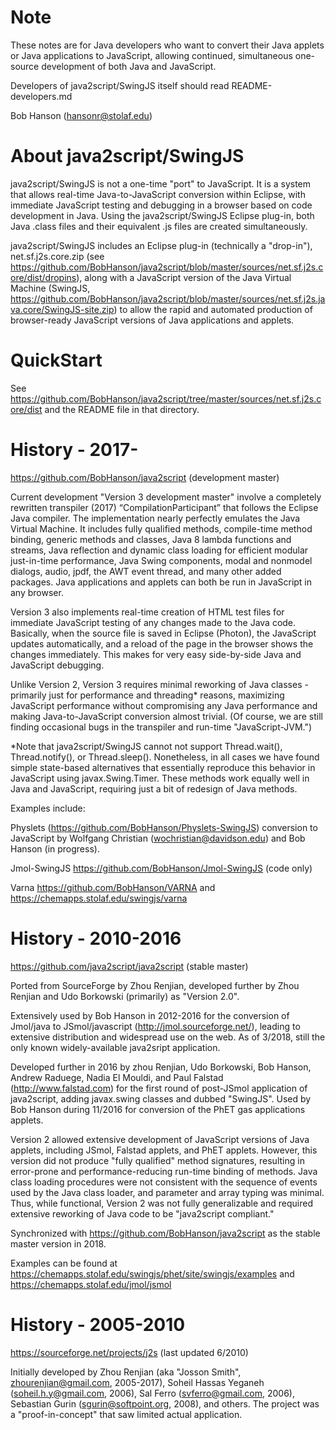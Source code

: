 # Note


These notes are for Java developers who want to convert their Java applets or Java applications to 
JavaScript, allowing continued, simultaneous one-source development of both Java and JavaScript. 

Developers of java2script/SwingJS itself should read README-developers.md

Bob Hanson (hansonr@stolaf.edu)


# About java2script/SwingJS

java2script/SwingJS is not a one-time "port" to JavaScript. It is a system that allows real-time Java-to-JavaScript conversion
within Eclipse, with immediate JavaScript testing and debugging in a browser based on code development
in Java. Using the java2script/SwingJS Eclipse plug-in, both Java .class files and their equivalent .js files are created simultaneously. 


java2script/SwingJS includes an Eclipse plug-in (technically a "drop-in"), net.sf.j2s.core.zip
(see https://github.com/BobHanson/java2script/blob/master/sources/net.sf.j2s.core/dist/dropins), 
along with a JavaScript version of the Java Virtual Machine (SwingJS, https://github.com/BobHanson/java2script/blob/master/sources/net.sf.j2s.java.core/SwingJS-site.zip) 
to allow the rapid and
automated production of browser-ready JavaScript versions of Java applications and applets. 


# QuickStart

See https://github.com/BobHanson/java2script/tree/master/sources/net.sf.j2s.core/dist and the README file in that directory.

# History - 2017-


https://github.com/BobHanson/java2script (development master)

Current development "Version 3 development master" involve a completely rewritten transpiler (2017) “CompilationParticipant” that follows the Eclipse Java compiler. The implementation nearly perfectly emulates the Java Virtual Machine. It includes fully qualified methods, compile-time method binding, generic methods and classes, Java 8 lambda functions and streams, Java reflection and dynamic class loading for efficient modular just-in-time performance, Java Swing components, modal and nonmodel dialogs, audio, jpdf, the AWT event thread, and many other added packages. Java applications and applets can both be run in JavaScript in any browser. 

Version 3 also implements real-time creation of HTML test files for immediate JavaScript testing of any changes made to the Java code. Basically, when the source file is saved in Eclipse (Photon), the JavaScript updates automatically, and a reload of the page in the browser shows the changes immediately. This makes for very easy side-by-side Java and JavaScript debugging. 

Unlike Version 2, Version 3 requires minimal reworking of Java classes - primarily just for performance and threading* reasons, maximizing JavaScript performance without compromising any Java performance and making Java-to-JavaScript conversion almost trivial. (Of course, we are still finding occasional bugs in the transpiler and run-time "JavaScript-JVM.") 

*Note that java2script/SwingJS cannot not support Thread.wait(), Thread.notify(), or Thread.sleep(). Nonetheless, in all cases we have found simple state-based alternatives that essentially reproduce this behavior in JavaScript using javax.Swing.Timer. These methods work equally well in Java and JavaScript, requiring just a bit of redesign of Java methods.

Examples include:

Physlets (https://github.com/BobHanson/Physlets-SwingJS) conversion to JavaScript by Wolfgang Christian (wochristian@davidson.edu) and Bob Hanson (in progress). 

Jmol-SwingJS  https://github.com/BobHanson/Jmol-SwingJS (code only)

Varna https://github.com/BobHanson/VARNA and https://chemapps.stolaf.edu/swingjs/varna 

# History - 2010-2016

https://github.com/java2script/java2script (stable master)

Ported from SourceForge by Zhou Renjian, developed further by Zhou Renjian and Udo Borkowski (primarily) as "Version 2.0".
 
Extensively used by Bob Hanson in 2012-2016 for the conversion of Jmol/java to JSmol/javascript (http://jmol.sourceforge.net/), leading to extensive distribution and widespread use on the web. As of 3/2018, still the
only known widely-available java2sript application. 

Developed further in 2016 by zhou Renjian, Udo Borkowski, Bob Hanson, Andrew Raduege, Nadia El Mouldi, and Paul Falstad (http://www.falstad.com) for the first round of post-JSmol application of java2script, adding javax.swing classes and
dubbed "SwingJS". Used by Bob Hanson during 11/2016 for conversion of the PhET gas applications applets.

Version 2 allowed extensive development of JavaScript versions of Java applets, including JSmol, Falstad applets, and PhET applets.
However, this version did not produce "fully qualified" method signatures, resulting in error-prone and performance-reducing run-time binding of methods. Java class loading procedures were not consistent with the sequence of events used by the Java class loader, and parameter and array typing was minimal. Thus, while functional, Version 2 was not fully generalizable and required extensive reworking of Java code to be "java2script compliant." 

Synchronized with https://github.com/BobHanson/java2script as the stable master version in 2018.

Examples can be found at https://chemapps.stolaf.edu/swingjs/phet/site/swingjs/examples
and https://chemapps.stolaf.edu/jmol/jsmol
  
# History - 2005-2010

https://sourceforge.net/projects/j2s (last updated 6/2010)

Initially developed by Zhou Renjian (aka "Josson Smith", zhourenjian@gmail.com, 2005-2017),
Soheil Hassas Yeganeh (soheil.h.y@gmail.com, 2006), Sal Ferro (svferro@gmail.com, 2006), Sebastian Gurin (sgurin@softpoint.org, 2008), 
and others. The project was a "proof-in-concept" that saw limited actual application.

